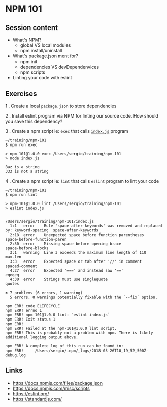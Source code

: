 NPM 101
=======

## Session content

 + What's NPM?
   + global VS local modules   
   + npm install/uninstall
 + What's package.json ment for?
   + npm init
   + dependencies VS devDependenvices
   + npm scripts
 + Linting your code with eslint

## Exercises

1 . Create a local `package.json` to store dependencies

2 . Install eslint program via NPM for linting our source code. How should you save
this dependency?

3 . Create a npm script ie: `exec` that calls [`index.js`](./index.js) program

```shell
~/training/npm-101
$ npm run exec

> npm-101@1.0.0 exec /Users/sergio/training/npm-101
> node index.js

Baz is a string
333 is not a string
```

4 . Create a npm script ie: `lint` that calls `eslint` program to lint your code

```shell
~/training/npm-101
$ npm run lint

> npm-101@1.0.0 lint /Users/sergio/training/npm-101
> eslint index.js


/Users/sergio/training/npm-101/index.js
  1:1   error    Rule 'space-after-keywords' was removed and replaced by: keyword-spacing  space-after-keywords
  2:18  error    Unexpected space before function parentheses                              space-before-function-paren
  2:30  error    Missing space before opening brace                                        space-before-blocks
  3:1   warning  Line 3 exceeds the maximum line length of 110                             max-len
  3:3   error    Expected space or tab after '//' in comment                               spaced-comment
  4:27  error    Expected '===' and instead saw '=='                                       eqeqeq
  4:30  error    Strings must use singlequote                                              quotes

✖ 7 problems (6 errors, 1 warning)
  5 errors, 0 warnings potentially fixable with the `--fix` option.

npm ERR! code ELIFECYCLE
npm ERR! errno 1
npm ERR! npm-101@1.0.0 lint: `eslint index.js`
npm ERR! Exit status 1
npm ERR!
npm ERR! Failed at the npm-101@1.0.0 lint script.
npm ERR! This is probably not a problem with npm. There is likely additional logging output above.

npm ERR! A complete log of this run can be found in:
npm ERR!     /Users/sergio/.npm/_logs/2018-03-26T10_19_52_500Z-debug.log
```


## Links
 + https://docs.npmjs.com/files/package.json
 + https://docs.npmjs.com/misc/scripts
 + https://eslint.org/
 + https://standardjs.com/
